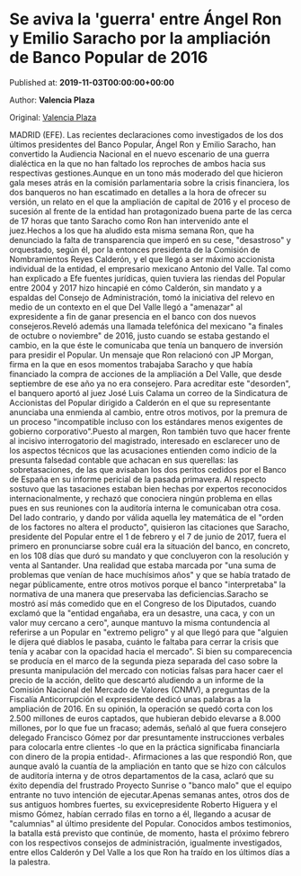 
# Se aviva la 'guerra' entre Ángel Ron y Emilio Saracho por la ampliación de Banco Popular de 2016

Published at: **2019-11-03T00:00:00+00:00**

Author: **Valencia Plaza**

Original: [Valencia Plaza](https://valenciaplaza.com/se-aviva-la-guerra-entre-angel-ron-y-emilio-saracho-por-la-ampliacion-de-banco-popular-de-2016)

MADRID (EFE). Las recientes declaraciones como investigados de los dos últimos presidentes del Banco Popular, Ángel Ron y Emilio Saracho, han convertido la Audiencia Nacional en el nuevo escenario de una guerra dialéctica en la que no han faltado los reproches de ambos hacia sus respectivas gestiones.Aunque en un tono más moderado del que hicieron gala meses atrás en la comisión parlamentaria sobre la crisis financiera, los dos banqueros no han escatimado en detalles a la hora de ofrecer su versión, un relato en el que la ampliación de capital de 2016 y el proceso de sucesión al frente de la entidad han protagonizado buena parte de las cerca de 17 horas que tanto Saracho como Ron han intervenido ante el juez.Hechos a los que ha aludido esta misma semana Ron, que ha denunciado la falta de transparencia que imperó en su cese, "desastroso" y orquestado, según él, por la entonces presidenta de la Comisión de Nombramientos Reyes Calderón, y el que llegó a ser máximo accionista individual de la entidad, el empresario mexicano Antonio del Valle.
Tal como han explicado a Efe fuentes jurídicas, quien tuviera las riendas del Popular entre 2004 y 2017 hizo hincapié en cómo Calderón, sin mandato y a espaldas del Consejo de Administración, tomó la iniciativa del relevo en medio de un contexto en el que Del Valle llegó a "amenazar" al expresidente a fin de ganar presencia en el banco con dos nuevos consejeros.Reveló además una llamada telefónica del mexicano "a finales de octubre o noviembre" de 2016, justo cuando se estaba gestando el cambio, en la que éste le comunicaba que tenía un banquero de inversión para presidir el Popular. Un mensaje que Ron relacionó con JP Morgan, firma en la que en esos momentos trabajaba Saracho y que había financiado la compra de acciones de la ampliación a Del Valle, que desde septiembre de ese año ya no era consejero.
Para acreditar este "desorden", el banquero aportó al juez José Luis Calama un correo de la Sindicatura de Accionistas del Popular dirigido a Calderón en el que su representante anunciaba una enmienda al cambio, entre otros motivos, por la premura de un proceso "incompatible incluso con los estándares menos exigentes de gobierno corporativo".Puesto al margen, Ron también tuvo que hacer frente al incisivo interrogatorio del magistrado, interesado en esclarecer uno de los aspectos técnicos que las acusaciones entienden como indicio de la presunta falsedad contable que achacan en sus querellas: las sobretasaciones, de las que avisaban los dos peritos cedidos por el Banco de España en su informe pericial de la pasada primavera. Al respecto sostuvo que las tasaciones estaban bien hechas por expertos reconocidos internacionalmente, y rechazó que conociera ningún problema en ellas pues en sus reuniones con la auditoría interna le comunicaban otra cosa.
Del lado contrario, y dando por válida aquella ley matemática de el "orden de los factores no altera el producto", quisieron las citaciones que Saracho, presidente del Popular entre el 1 de febrero y el 7 de junio de 2017, fuera el primero en pronunciarse sobre cuál era la situación del banco, en concreto, en los 108 días que duró su mandato y que concluyeron con la resolución y venta al Santander. Una realidad que estaba marcada por "una suma de problemas que venían de hace muchísimos años" y que se había tratado de negar públicamente, entre otros motivos porque el banco "interpretaba" la normativa de una manera que preservaba las deficiencias.Saracho se mostró así más comedido que en el Congreso de los Diputados, cuando exclamó que la "entidad engañaba, era un desastre, una caca, y con un valor muy cercano a cero", aunque mantuvo la misma contundencia al referirse a un Popular en "extremo peligro" y al que llegó para que "alguien le dijera qué diablos le pasaba, cuánto le faltaba para cerrar la crisis que tenía y acabar con la opacidad hacia el mercado".
Si bien su comparecencia se producía en el marco de la segunda pieza separada del caso sobre la presunta manipulación del mercado con noticias falsas para hacer caer el precio de la acción, delito que descartó aludiendo a un informe de la Comisión Nacional del Mercado de Valores (CNMV), a preguntas de la Fiscalía Anticorrupción el expresidente dedicó unas palabras a la ampliación de 2016.
En su opinión, la operación se quedó corta con los 2.500 millones de euros captados, que hubieran debido elevarse a 8.000 millones, por lo que fue un fracaso; además, señaló al que fuera consejero delegado Francisco Gómez por dar presuntamente instrucciones verbales para colocarla entre clientes -lo que en la práctica significaba financiarla con dinero de la propia entidad-.
Afirmaciones a las que respondió Ron, que aunque avaló la cuantía de la ampliación en tanto que se hizo con cálculos de auditoría interna y de otros departamentos de la casa, aclaró que su éxito dependía del frustrado Proyecto Sunrise o "banco malo" que el equipo entrante no tuvo intención de ejecutar.Apenas semanas antes, otros dos de sus antiguos hombres fuertes, su exvicepresidente Roberto Higuera y el mismo Gómez, habían cerrado filas en torno a él, llegando a acusar de "calumnias" al último presidente del Popular. Conocidos ambos testimonios, la batalla está previsto que continúe, de momento, hasta el próximo febrero con los respectivos consejos de administración, igualmente investigados, entre ellos Calderón y Del Valle a los que Ron ha traído en los últimos días a la palestra.
